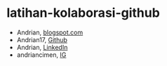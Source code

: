 # latihan-kolaborasi-github

* Andrian, [blogspot.com](https://adrandrian123.blogspot.com/2020/01/my-profil.html)
* Andrian17, [Github](https://github.com/Andrian17)
* Andrian, [LinkedIn](https://www.linkedin.com/in/andrian-andrian-9723051a8/)
* andriancimen, [IG](https://www.instagram.com/)
